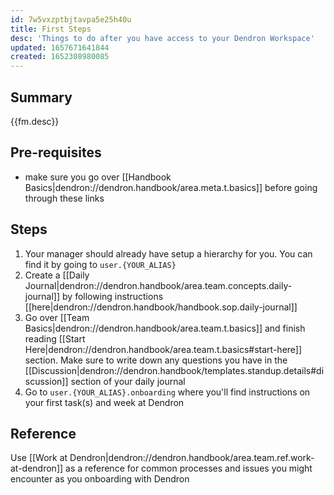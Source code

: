 ```yaml
---
id: 7w5vxzptbjtavpa5e25h40u
title: First Steps
desc: 'Things to do after you have access to your Dendron Workspace'
updated: 1657671641844
created: 1652308980085
---
```


## Summary

{{fm.desc}}

## Pre-requisites
- make sure you go over [[Handbook Basics|dendron://dendron.handbook/area.meta.t.basics]] before going through these links

## Steps
1. Your manager should already have setup a hierarchy for you. You can find it by going to `user.{YOUR_ALIAS}`
1. Create a [[Daily Journal|dendron://dendron.handbook/area.team.concepts.daily-journal]] by following instructions [[here|dendron://dendron.handbook/handbook.sop.daily-journal]]
1. Go over [[Team Basics|dendron://dendron.handbook/area.team.t.basics]] and finish reading [[Start Here|dendron://dendron.handbook/area.team.t.basics#start-here]] section. Make sure to write down any questions you have in the [[Discussion|dendron://dendron.handbook/templates.standup.details#discussion]] section of your daily journal
1. Go to `user.{YOUR_ALIAS}.onboarding` where you'll find instructions on your first task(s) and week at Dendron

## Reference

Use [[Work at Dendron|dendron://dendron.handbook/area.team.ref.work-at-dendron]] as a reference for common processes and issues you might encounter as you onboarding with Dendron